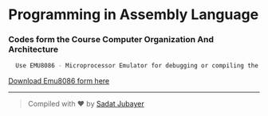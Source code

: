 # Programming in Assembly Language


### Codes form the Course Computer Organization And Architecture 

```bash
  Use EMU8086 - Microprocessor Emulator for debugging or compiling the Codes. 
```
  [Download Emu8086 form here](https://drive.google.com/open?id=1LioPeNOIJzkYEEpJv_g06x7IPim7x2Lc "Download EMU8086")

---


> Compiled with ❤ by [Sadat Jubayer](http://www.sadatjubayer.com "Sadat")
 


